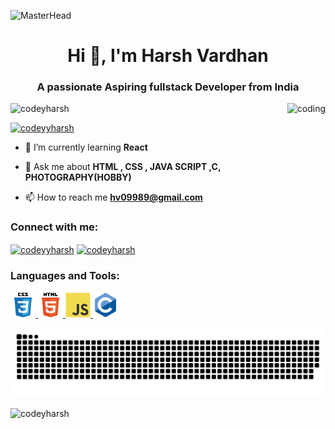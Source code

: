![MasterHead](https://www.digitalsolutionservices.com/img/services/web%20development.gif)
<h1 align="center">Hi 👋, I'm Harsh Vardhan</h1>
<h3 align="center">A passionate Aspiring fullstack Developer from India</h3>
<image align ="right" alt="coding" widht="400px" src="https://64.media.tumblr.com/c8cb84c63b6f526b96dfb1734a33131a/tumblr_ob4wyigmTV1v8xd18o1_500.gif">

<p align="left"> <img src="https://komarev.com/ghpvc/?username=codeyharsh&label=Profile%20views&color=0eb42f&style=flat" alt="codeyharsh" /> </p>

<p align="left"> <a href="https://twitter.com/codeyyharsh" target="blank"><img src="https://img.shields.io/twitter/follow/codeyyharsh?logo=twitter&style=for-the-badge" alt="codeyyharsh" /></a> </p>

- 🌱 I’m currently learning **React**

- 💬 Ask me about **HTML , CSS , JAVA SCRIPT ,C, PHOTOGRAPHY(HOBBY)**

- 📫 How to reach me **hv09989@gmail.com**

<h3 align="left">Connect with me:</h3>
<p align="left">
<a href="https://twitter.com/codeyyharsh" target="blank"><img align="center" src="https://raw.githubusercontent.com/rahuldkjain/github-profile-readme-generator/master/src/images/icons/Social/twitter.svg" alt="codeyyharsh" height="30" width="40" /></a>
<a href="https://linkedin.com/in/codeyharsh" target="blank"><img align="center" src="https://raw.githubusercontent.com/rahuldkjain/github-profile-readme-generator/master/src/images/icons/Social/linked-in-alt.svg" alt="codeyharsh" height="30" width="40" /></a>
</p>

<h3 align="left">Languages and Tools:</h3>
<p align="left"> <a href="https://www.w3schools.com/css/" target="_blank" rel="noreferrer"> <img src="https://raw.githubusercontent.com/devicons/devicon/master/icons/css3/css3-original-wordmark.svg" alt="css3" width="40" height="40"/> </a> <a href="https://www.w3.org/html/" target="_blank" rel="noreferrer"> <img src="https://raw.githubusercontent.com/devicons/devicon/master/icons/html5/html5-original-wordmark.svg" alt="html5" width="40" height="40"/> </a> <a href="https://developer.mozilla.org/en-US/docs/Web/JavaScript" target="_blank" rel="noreferrer"> <img src="https://raw.githubusercontent.com/devicons/devicon/master/icons/javascript/javascript-original.svg" alt="javascript" width="40" height="40"/> </a> <a href="https://www.cprogramming.com/" target="_blank" rel="noreferrer"> <img src="https://raw.githubusercontent.com/devicons/devicon/master/icons/c/c-original.svg" alt="c" width="40" height="40"/> </a> </p>

<div align ='center'>                          

![snake gif](https://github.com/CodeyHarsh/CodeyHarsh/blob/output/github-snake-dark.svg)

</div>


<p><img align="center" src="https://github-readme-stats.vercel.app/api/top-langs?username=codeyharsh&show_icons=true&locale=en&layout=compact" alt="codeyharsh" width=355.375px /></p>
